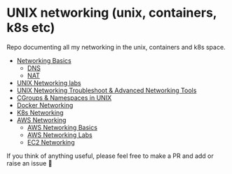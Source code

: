 # UNIX networking (unix, containers, k8s etc)

Repo documenting all my networking in the unix, containers and k8s space.

- [Networking Basics](./net-theory/basics.md)
    - [DNS](./net-theory/dns.md)
    - [NAT](./net-theory/nat.md)
- [UNIX Networking labs](./unix-net.md)
- [UNIX Networking Troubleshoot & Advanced Networking Tools](./net-shoot.md)
- [CGroups & Namespaces in UNIX](./cgroups-ns.md)
- [Docker Networking](./docker-net.md)
- [K8s Networking](./k8s-net.md)
- [AWS Networking](./aws-net.md)
    - [AWS Networking Basics](./aws/aws-net.md)
    - [AWS Networking Labs](./aws/aws-net-labs.md)
    - [EC2 Networking](./aws/ec2-net.md)

If you think of anything useful, please feel free to make a PR and add or raise an issue 🙏
